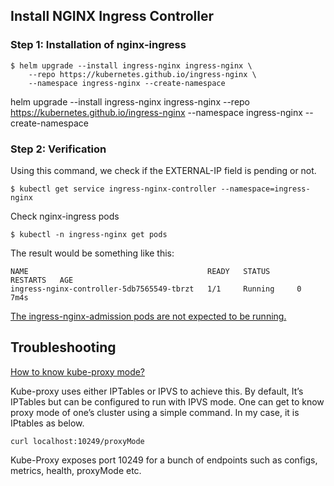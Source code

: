 ## Install NGINX Ingress Controller

### Step 1: Installation of nginx-ingress

```shell
$ helm upgrade --install ingress-nginx ingress-nginx \
    --repo https://kubernetes.github.io/ingress-nginx \
    --namespace ingress-nginx --create-namespace
```


helm upgrade --install ingress-nginx ingress-nginx --repo https://kubernetes.github.io/ingress-nginx --namespace ingress-nginx --create-namespace

### Step 2: Verification

Using this command, we check if the EXTERNAL-IP field is pending or not.

```shell
$ kubectl get service ingress-nginx-controller --namespace=ingress-nginx
```

Check nginx-ingress pods
```shell
$ kubectl -n ingress-nginx get pods
```

The result would be something like this:
```text
NAME                                        READY   STATUS      RESTARTS   AGE
ingress-nginx-controller-5db7565549-tbrzt   1/1     Running     0          7m4s
```

[The ingress-nginx-admission pods are not expected to be running.](https://github.com/kubernetes/ingress-nginx/issues/8620)

## Troubleshooting

[How to know kube-proxy mode?](https://medium.com/tailwinds-navigator/kubernetes-tip-know-your-proxy-mode-63da34f92bf4)

Kube-proxy uses either IPTables or IPVS to achieve this. By default, It’s IPTables but can be configured to run with IPVS mode. One can get to know proxy mode of one’s cluster using a simple command. In my case, it is IPtables as below.

```shell
curl localhost:10249/proxyMode
```

Kube-Proxy exposes port 10249 for a bunch of endpoints such as configs, metrics, health, proxyMode etc.

